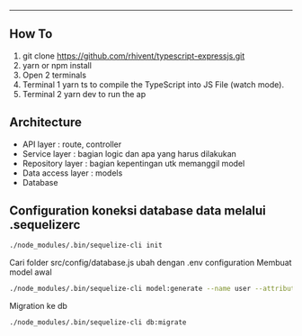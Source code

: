 ---
## How To 
1. git clone https://github.com/rhivent/typescript-expressjs.git
2. yarn or npm install
3. Open 2 terminals
4. Terminal 1 yarn ts to compile the TypeScript into JS File (watch mode).
5. Terminal 2 yarn dev to run the ap
## Architecture
- API layer : route, controller 
- Service layer : bagian logic dan apa yang harus dilakukan
- Repository layer : bagian kepentingan utk memanggil model
- Data access layer : models
- Database

## Configuration koneksi database data melalui .sequelizerc
```sh
./node_modules/.bin/sequelize-cli init
```
Cari folder src/config/database.js ubah dengan .env configuration
Membuat model awal
```sh
./node_modules/.bin/sequelize-cli model:generate --name user --attributes username:string,password:string --underscored
```

Migration ke db 
```sh
./node_modules/.bin/sequelize-cli db:migrate
```
